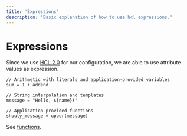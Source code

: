```yaml
---
title: 'Expressions'
description: 'Basic explanation of how to use hcl expressions.'
---
```


# Expressions

Since we use [HCL 2.0](https://github.com/hashicorp/hcl/tree/hcl2#information-model-and-syntax) for our configuration, we are able to use attribute values as expression.

```hcl
// Arithmetic with literals and application-provided variables
sum = 1 + addend

// String interpolation and templates
message = "Hello, ${name}!"

// Application-provided functions
shouty_message = upper(message)
```

See [functions](/configuration/functions).
